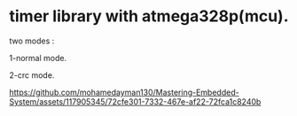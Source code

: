 # timer library with atmega328p(mcu).
 two modes :
 
1-normal mode.

2-crc mode.




https://github.com/mohamedayman130/Mastering-Embedded-System/assets/117905345/72cfe301-7332-467e-af22-72fca1c8240b

